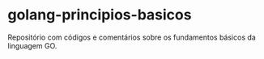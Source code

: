# golang-principios-basicos
Repositório com códigos e comentários sobre os fundamentos básicos da linguagem GO.
